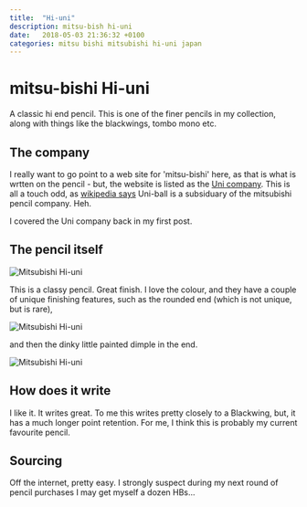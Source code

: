 ```yaml
---
title:  "Hi-uni"
description: mitsu-bish hi-uni
date:   2018-05-03 21:36:32 +0100
categories: mitsu bishi mitsubishi hi-uni japan
---
```


# mitsu-bishi Hi-uni

A classic hi end pencil. This is one of the finer pencils in my collection, along with
things like the blackwings, tombo mono etc.

## The company

I really want to go point to a web site for 'mitsu-bishi' here, as that is what is wrtten on
the pencil - but, the website is listed as the [Uni company](https://www.mpuni.co.jp/products/pencils/#pencil).
This is all a touch odd, as [wikipedia says](https://en.wikipedia.org/wiki/Uni-ball) Uni-ball is a subsiduary
of the mitsubishi pencil company. Heh.

I covered the Uni company back in my first post.

## The pencil itself

![Mitsubishi Hi-uni]({{site.url}}/images/hi-uni.jpg)

This is a classy pencil. Great finish. I love the colour, and they have a couple of unique finishing features,
such as the rounded end (which is not unique, but is rare),

![Mitsubishi Hi-uni]({{site.url}}/images/hi-uni-end.jpg)

and then the dinky little painted dimple in the end.

![Mitsubishi Hi-uni]({{site.url}}/images/hi-uni-dimple.jpg)

## How does it write

I like it. It writes great. To me this writes pretty closely to a Blackwing, but, it has a much longer
point retention. For me, I think this is probably my current favourite pencil.

## Sourcing

Off the internet, pretty easy. I strongly suspect during my next round of pencil purchases I may get
myself a dozen HBs...
